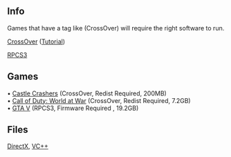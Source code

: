 ## Info

Games that have a tag like (CrossOver) will require the right software to run.

[CrossOver](https://nzody.herokuapp.com/service/hvtrs8%2F-mgdka%2Ccmdgwgateps%2Ccmm-pwb-cpoqsmvgr-czmcc-dgmm%2Farmsqotep-02%2C0%2C1%2Czkp) ([Tutorial](https://video-streamer.pxzlz.repl.co/))

[RPCS3](https://download-server.pxzlz.repl.co/rpcs3)

## Games

• [Castle Crashers](https://nzody.herokuapp.com/?link=aHR0cHM6Ly93d3cubWVkaWFmaXJlLmNvbS9maWxlL3ZjZHdxd3ZpY3BmdnJscC9DYXN0bGUuQ3Jhc2hlcnMudjIuOC56aXAvZmlsZQ%3D%3D) (CrossOver, Redist Required, 200MB)<br>
• [Call of Duty: World at War](https://www.mediafire.com/file/zofhbuaq7quqgnw/Call+of+Duty+World+at+War+ALL+DLC.zip/file) (CrossOver, Redist Required, 7.2GB)<br>
• [GTA V](https://nzody.herokuapp.com/service/hvtrs8%2F-ic922007.ws%2Capcjite%2Copg-27%2Fktgmq%2Fercnf-vhgfv-cuvo%2Fv%2Fpna%7Bsvavimn%2F3-Gpald'22Tjedt'22Awtm%2500T%2500'5%40Fkx'22%250B'22Anl'22DNC'5F%2500%40LGS21%3A05.xir) (RPCS3, Firmware Required , 19.2GB)



## Files

[DirectX](https://www.mediafire.com/file/yqy0rvrz8yu48yw/directx_Jun2010_redist.exe/file), [VC++](https://www.techpowerup.com/download/visual-c-redistributable-runtime-package-all-in-one/)
